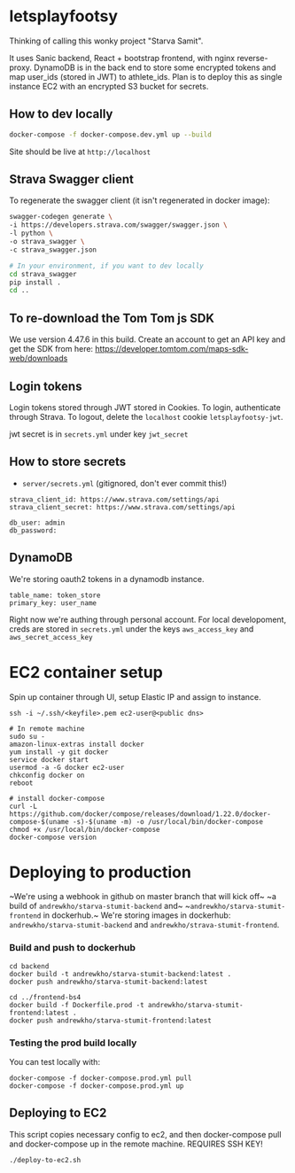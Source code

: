 # letsplayfootsy

Thinking of calling this wonky project "Starva Samit".

It uses Sanic backend, React + bootstrap frontend, with nginx reverse-proxy.
DynamoDB is in the back end to store some encrypted tokens and map user_ids
(stored in JWT) to athlete_ids. Plan is to deploy this as single instance 
EC2 with an encrypted S3 bucket for secrets.

## How to dev locally
```bash
docker-compose -f docker-compose.dev.yml up --build
```
Site should be live at `http://localhost`

## Strava Swagger client
To regenerate the swagger client (it isn't regenerated in docker image):
```bash
swagger-codegen generate \
-i https://developers.strava.com/swagger/swagger.json \
-l python \
-o strava_swagger \
-c strava_swagger.json 

# In your environment, if you want to dev locally
cd strava_swagger
pip install .
cd ..
```

## To re-download the Tom Tom js SDK
We use version 4.47.6 in this build. Create an account to get an API key
and get the SDK from here:
https://developer.tomtom.com/maps-sdk-web/downloads

## Login tokens
Login tokens stored through JWT stored in Cookies. To login, authenticate
through Strava. To logout, delete the `localhost` cookie `letsplayfootsy-jwt`.

jwt secret is in `secrets.yml` under key `jwt_secret`

## How to store secrets

- `server/secrets.yml` (gitignored, don't ever commit this!)
```
strava_client_id: https://www.strava.com/settings/api
strava_client_secret: https://www.strava.com/settings/api

db_user: admin
db_password: 
```

## DynamoDB
We're storing oauth2 tokens in a dynamodb instance.
```
table_name: token_store
primary_key: user_name
```
Right now we're authing through personal account. For local developoment,
creds are stored in `secrets.yml` under the keys `aws_access_key` and 
`aws_secret_access_key`




# EC2 container setup
Spin up container through UI, setup Elastic IP and assign to instance.
```
ssh -i ~/.ssh/<keyfile>.pem ec2-user@<public dns>

# In remote machine
sudo su -
amazon-linux-extras install docker
yum install -y git docker 
service docker start
usermod -a -G docker ec2-user
chkconfig docker on
reboot

# install docker-compose
curl -L https://github.com/docker/compose/releases/download/1.22.0/docker-compose-$(uname -s)-$(uname -m) -o /usr/local/bin/docker-compose
chmod +x /usr/local/bin/docker-compose
docker-compose version
```

# Deploying to production
~We're using a webhook in github on master branch that will kick off~
~a build of `andrewkho/starva-stumit-backend` and~
~`andrewkho/starva-stumit-frontend` in dockerhub.~
We're storing images in dockerhub: `andrewkho/starva-stumit-backend` and
`andrewkho/strava-stumit-frontend`.

### Build and push to dockerhub
```
cd backend
docker build -t andrewkho/starva-stumit-backend:latest .
docker push andrewkho/starva-stumit-backend:latest

cd ../frontend-bs4
docker build -f Dockerfile.prod -t andrewkho/starva-stumit-frontend:latest .
docker push andrewkho/starva-stumit-frontend:latest
```

### Testing the prod build locally
You can test locally with:
```
docker-compose -f docker-compose.prod.yml pull
docker-compose -f docker-compose.prod.yml up
```

## Deploying to EC2
This script copies necessary config to ec2, and then docker-compose pull
and docker-compose up in the remote machine. REQUIRES SSH KEY!
```
./deploy-to-ec2.sh
```



